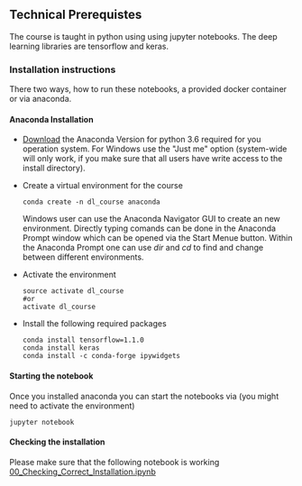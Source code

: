 ## Technical Prerequistes

The course is taught in python using using jupyter notebooks. The deep learning libraries are tensorflow and keras.  

### Installation instructions
There two ways, how to run these notebooks, a provided docker container or via anaconda. 


#### Anaconda Installation

* [Download](https://www.anaconda.com/download/) the Anaconda Version for python 3.6 required for you operation system.  For Windows use the "Just me" option (system-wide will only work, if you make sure that all users have write access to the install directory).

* Create a virtual environment for the course
	```
	conda create -n dl_course anaconda
	```
	Windows user can use the Anaconda Navigator GUI to create an new environment. Directly typing comands can be done in the Anaconda Prompt window which can be opened via the Start Menue button. Within the Anaconda Prompt one can use *dir* and *cd* to find and change between different environments.

* Activate the environment
	```
	source activate dl_course
	#or
	activate dl_course
	```
	

* Install the following required packages
	```
	conda install tensorflow=1.1.0
	conda install keras 
	conda install -c conda-forge ipywidgets
	```


#### Starting the notebook

Once you installed anaconda you can start the notebooks via (you might need to activate the environment) 

```
jupyter notebook
```

#### Checking the installation
Please make sure that the following notebook is working
<a href='https://github.com/tensorchiefs/dl_course_2018/blob/master/notebooks/00_Checking_Correct_Installation.ipynb'>00_Checking_Correct_Installation.ipynb</a>







